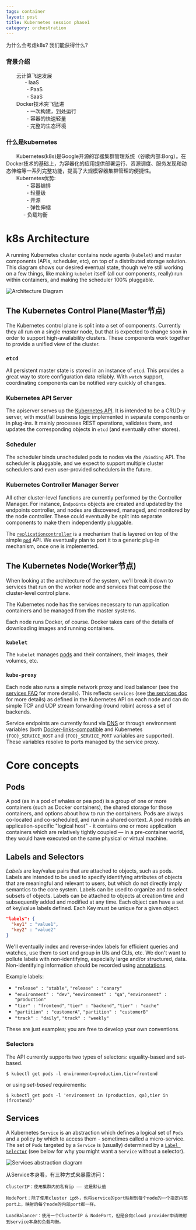 ```yaml
---
tags: container
layout: post
title: Kubernetes session phase1
category: orchestration
---
```

为什么会考虑k8s? 我们能获得什么?<!--more-->

### 背景介绍
　　云计算飞速发展 <br/>
&nbsp; &nbsp; &nbsp; &nbsp;&nbsp; &nbsp;&nbsp; &nbsp;- IaaS<br/>
　　　　- PaaS<br/>
　　　　- SaaS<br/>
　　Docker技术突飞猛进<br/>
　　　　- 一次构建，到处运行<br/>
　　　　- 容器的快速轻量<br/>
　　　　- 完整的生态环境<br/>
### 什么是kubernetes
　　Kubernetes(k8s)是Google开源的容器集群管理系统（谷歌内部:Borg）。在Docker技术的基础上，为容器化的应用提供部署运行、资源调度、服务发现和动态伸缩等一系列完整功能，提高了大规模容器集群管理的便捷性。<br/>
　　Kubernetes优势: <br/>
　　　　- 容器编排<br/>
　　　　- 轻量级<br/>
　　　　- 开源<br/>
　　　　- 弹性伸缩<br/>
&nbsp;&nbsp;&nbsp; &nbsp;&nbsp; &nbsp; &nbsp;&nbsp; - 负载均衡<br/>


# k8s Architecture

A running Kubernetes cluster contains node agents (`kubelet`) and master
components (APIs, scheduler, etc), on top of a distributed storage solution.
This diagram shows our desired eventual state, though we're still working on a
few things, like making `kubelet` itself (all our components, really) run within
containers, and making the scheduler 100% pluggable.


![Architecture Diagram](http://images2015.cnblogs.com/blog/937245/201612/937245-20161212183648198-2021561046.png "Architecture overview")

## The Kubernetes Control Plane(Master节点)

The Kubernetes control plane is split into a set of components. Currently they
all run on a single _master_ node, but that is expected to change soon in order
to support high-availability clusters. These components work together to provide
a unified view of the cluster.

### `etcd`

All persistent master state is stored in an instance of `etcd`. This provides a
great way to store configuration data reliably. With `watch` support,
coordinating components can be notified very quickly of changes.

### Kubernetes API Server

The apiserver serves up the [Kubernetes API](../api.md). It is intended to be a
CRUD-y server, with most/all business logic implemented in separate components
or in plug-ins. It mainly processes REST operations, validates them, and updates
the corresponding objects in `etcd` (and eventually other stores).

### Scheduler

The scheduler binds unscheduled pods to nodes via the `/binding` API. The
scheduler is pluggable, and we expect to support multiple cluster schedulers and
even user-provided schedulers in the future.

### Kubernetes Controller Manager Server

All other cluster-level functions are currently performed by the Controller
Manager. For instance, `Endpoints` objects are created and updated by the
endpoints controller, and nodes are discovered, managed, and monitored by the
node controller. These could eventually be split into separate components to
make them independently pluggable.

The [`replicationcontroller`](https://kubernetes.io/docs/user-guide/replication-controller.md) is a
mechanism that is layered on top of the simple [`pod`](https://kubernetes.io/docs/user-guide/pods.md)
API. We eventually plan to port it to a generic plug-in mechanism, once one is
implemented.

## The Kubernetes Node(Worker节点)

When looking at the architecture of the system, we'll break it down to services
that run on the worker node and services that compose the cluster-level control
plane.

The Kubernetes node has the services necessary to run application containers and
be managed from the master systems.

Each node runs Docker, of course.  Docker takes care of the details of
downloading images and running containers.

### `kubelet`

The `kubelet` manages [pods](https://kubernetes.io/docs/user-guide/pods.md) and their containers, their
images, their volumes, etc.

### `kube-proxy`

Each node also runs a simple network proxy and load balancer (see the
[services FAQ](https://github.com/kubernetes/kubernetes/wiki/Services-FAQ) for
more details). This reflects `services` (see
[the services  doc](https://kubernetes.io/docs/user-guide/services.md) for more details) as defined in
the Kubernetes API on each node and can do simple TCP and UDP stream forwarding
(round robin) across a set of backends.

Service endpoints are currently found via [DNS](../admin/dns.md) or through
environment variables (both
[Docker-links-compatible](https://docs.docker.com/userguide/dockerlinks/) and
Kubernetes `{FOO}_SERVICE_HOST` and `{FOO}_SERVICE_PORT` variables are
supported). These variables resolve to ports managed by the service proxy.

# Core concepts

## Pods

A pod (as in a pod of whales or pea pod) is a group of one or more containers (such as Docker containers), the shared storage for those containers, and options about how to run the containers. Pods are always co-located and co-scheduled, and run in a shared context. A pod models an application-specific "logical host" - it contains one or more application containers which are relatively tightly coupled &mdash; in a pre-container world, they would have executed on the same physical or virtual machine.


## Labels and Selectors
_Labels_ are key/value pairs that are attached to objects, such as pods.
Labels are intended to be used to specify identifying attributes of objects that are meaningful and relevant to users, but which do not directly imply semantics to the core system.
Labels can be used to organize and to select subsets of objects.  Labels can be attached to objects at creation time and subsequently added and modified at any time.
Each object can have a set of key/value labels defined.  Each Key must be unique for a given object.

```json
"labels": {
  "key1" : "value1",
  "key2" : "value2"
}
```

We'll eventually index and reverse-index labels for efficient queries and watches, use them to sort and group in UIs and CLIs, etc. We don't want to pollute labels with non-identifying, especially large and/or structured, data. Non-identifying information should be recorded using [annotations](/docs/user-guide/annotations).

Example labels:

   * `"release" : "stable"`, `"release" : "canary"`
   * `"environment" : "dev"`, `"environment" : "qa"`, `"environment" : "production"`
   * `"tier" : "frontend"`, `"tier" : "backend"`, `"tier" : "cache"`
   * `"partition" : "customerA"`, `"partition" : "customerB"`
   * `"track" : "daily"`, `"track" : "weekly"`

These are just examples; you are free to develop your own conventions.

### Selectors
The API currently supports two types of selectors: equality-based and set-based.
```shell
$ kubectl get pods -l environment=production,tier=frontend
```
or using _set-based_ requirements:

```shell
$ kubectl get pods -l 'environment in (production, qa),tier in (frontend)'
```


## Services
A Kubernetes `Service` is an abstraction which defines a logical set of `Pods`
and a policy by which to access them - sometimes called a micro-service.  The
set of `Pods` targeted by a `Service` is (usually) determined by a [`Label
Selector`](/docs/user-guide/labels/#label-selectors) (see below for why you might want a
`Service` without a selector).

![Services abstraction diagram](http://img1.tuicool.com/2qQNZnU.jpg!web)

从Service本身看，有三种方式来暴露访问：<br/>

    ClusterIP：使用集群内的私有ip —— 这是默认值

    NodePort：除了使用cluster ip外，也将service的port映射到每个node的一个指定内部port上，映射的每个node的内部port都一样。

    LoadBalancer：使用一个ClusterIP & NodePort，但是会向cloud provider申请映射到service本身的负载均衡。


<!--![Services overview diagram for iptables proxy](http://img0.tuicool.com/jEjqUjF.png!web)-->

